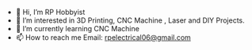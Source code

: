- 👋 Hi, I’m RP Hobbyist
- 👀 I’m interested in 3D Printing, CNC Machine , Laser and DIY Projects.
- 🌱 I’m currently learning CNC Machine
- 📫 How to reach me Email: rpelectrical06@gmail.com

<!---
rpele300/rpele300 is a ✨ special ✨ repository because its `README.md` (this file) appears on your GitHub profile.
You can click the Preview link to take a look at your changes.
--->
